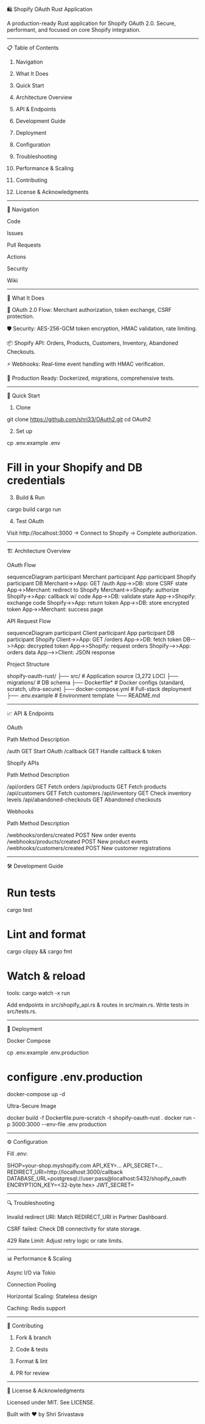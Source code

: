 🛍️ Shopify OAuth Rust Application

    

A production-ready Rust application for Shopify OAuth 2.0. Secure, performant, and focused on core Shopify integration.


---

📋 Table of Contents

1. Navigation


2. What It Does


3. Quick Start


4. Architecture Overview


5. API & Endpoints


6. Development Guide


7. Deployment


8. Configuration


9. Troubleshooting


10. Performance & Scaling


11. Contributing


12. License & Acknowledgments




---

🔗 Navigation

Code

Issues

Pull Requests

Actions

Security

Wiki



---

🌟 What It Does

🔐 OAuth 2.0 Flow: Merchant authorization, token exchange, CSRF protection.

🛡️ Security: AES-256-GCM token encryption, HMAC validation, rate limiting.

📦 Shopify API: Orders, Products, Customers, Inventory, Abandoned Checkouts.

⚡ Webhooks: Real-time event handling with HMAC verification.

🚀 Production Ready: Dockerized, migrations, comprehensive tests.



---

🎯 Quick Start

1. Clone

git clone https://github.com/shri33/OAuth2.git
cd OAuth2


2. Set up

cp .env.example .env
# Fill in your Shopify and DB credentials


3. Build & Run

cargo build
cargo run


4. Test OAuth

Visit http://localhost:3000 → Connect to Shopify → Complete authorization.





---

🏗️ Architecture Overview

OAuth Flow

sequenceDiagram
  participant Merchant
  participant App
  participant Shopify
  participant DB
  Merchant->>App: GET /auth
  App->>DB: store CSRF state
  App->>Merchant: redirect to Shopify
  Merchant->>Shopify: authorize
  Shopify->>App: callback w/ code
  App->>DB: validate state
  App->>Shopify: exchange code
  Shopify->>App: return token
  App->>DB: store encrypted token
  App->>Merchant: success page

API Request Flow

sequenceDiagram
  participant Client
  participant App
  participant DB
  participant Shopify
  Client->>App: GET /orders
  App->>DB: fetch token
  DB-->>App: decrypted token
  App->>Shopify: request orders
  Shopify-->>App: orders data
  App-->>Client: JSON response

Project Structure

shopify-oauth-rust/
├── src/                   # Application source (3,272 LOC)
├── migrations/            # DB schema
├── Dockerfile*            # Docker configs (standard, scratch, ultra-secure)
├── docker-compose.yml     # Full-stack deployment
├── .env.example           # Environment template
└── README.md


---

📈 API & Endpoints

OAuth

Path	Method	Description

/auth	GET	Start OAuth
/callback	GET	Handle callback & token


Shopify APIs

Path	Method	Description

/api/orders	GET	Fetch orders
/api/products	GET	Fetch products
/api/customers	GET	Fetch customers
/api/inventory	GET	Check inventory levels
/api/abandoned-checkouts	GET	Abandoned checkouts


Webhooks

Path	Method	Description

/webhooks/orders/created	POST	New order events
/webhooks/products/created	POST	New product events
/webhooks/customers/created	POST	New customer registrations



---

🛠️ Development Guide

# Run tests
cargo test
# Lint and format
cargo clippy && cargo fmt
# Watch & reload
tools: cargo watch -x run

Add endpoints in src/shopify_api.rs & routes in src/main.rs. Write tests in src/tests.rs.


---

🚀 Deployment

Docker Compose

cp .env.example .env.production
# configure .env.production
docker-compose up -d

Ultra-Secure Image

docker build -f Dockerfile.pure-scratch -t shopify-oauth-rust .
docker run -p 3000:3000 --env-file .env production


---

⚙️ Configuration

Fill .env:

SHOP=your-shop.myshopify.com
API_KEY=...
API_SECRET=...
REDIRECT_URI=http://localhost:3000/callback
DATABASE_URL=postgresql://user:pass@localhost:5432/shopify_oauth
ENCRYPTION_KEY=<32-byte hex>
JWT_SECRET=<base64>


---

🔍 Troubleshooting

Invalid redirect URI: Match REDIRECT_URI in Partner Dashboard.

CSRF failed: Check DB connectivity for state storage.

429 Rate Limit: Adjust retry logic or rate limits.



---

📊 Performance & Scaling

Async I/O via Tokio

Connection Pooling

Horizontal Scaling: Stateless design

Caching: Redis support



---

🤝 Contributing

1. Fork & branch


2. Code & tests


3. Format & lint


4. PR for review




---

📄 License & Acknowledgments

Licensed under MIT. See LICENSE.

Built with ❤️ by Shri Srivastava 

